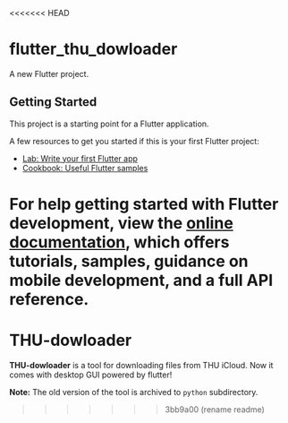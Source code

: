 <<<<<<< HEAD
# flutter_thu_dowloader

A new Flutter project.

## Getting Started

This project is a starting point for a Flutter application.

A few resources to get you started if this is your first Flutter project:

- [Lab: Write your first Flutter app](https://docs.flutter.dev/get-started/codelab)
- [Cookbook: Useful Flutter samples](https://docs.flutter.dev/cookbook)

For help getting started with Flutter development, view the
[online documentation](https://docs.flutter.dev/), which offers tutorials,
samples, guidance on mobile development, and a full API reference.
=======
# THU-dowloader

**THU-dowloader** is a tool for downloading files from THU iCloud. Now it comes with desktop GUI powered by flutter!

**Note:** The old version of the tool is archived to `python` subdirectory.
>>>>>>> 3bb9a00 (rename readme)
